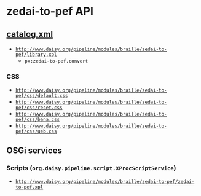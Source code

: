 # zedai-to-pef API

## <a href="resources/META-INF/catalog.xml" class="source">catalog.xml</a>

- <a href="resources/xml/library.xpl" class="apidoc">`http://www.daisy.org/pipeline/modules/braille/zedai-to-pef/library.xpl`</a>
  - `px:zedai-to-pef.convert`

### CSS

- [`http://www.daisy.org/pipeline/modules/braille/zedai-to-pef/css/default.css`](resources/css/default.css)
- [`http://www.daisy.org/pipeline/modules/braille/zedai-to-pef/css/reset.css`](resources/css/reset.css)
- [`http://www.daisy.org/pipeline/modules/braille/zedai-to-pef/css/bana.css`](resources/css/bana.css)
- [`http://www.daisy.org/pipeline/modules/braille/zedai-to-pef/css/ueb.css`](resources/css/ueb.css)

## OSGi services

### Scripts (`org.daisy.pipeline.script.XProcScriptService`)

- [`http://www.daisy.org/pipeline/modules/braille/zedai-to-pef/zedai-to-pef.xpl`](resources/xml/zedai-to-pef.xpl)


<link rev="dp2:doc" href="./"/>
<link rel="rdf:type" href="http://www.daisy.org/ns/pipeline/apidoc"/>
